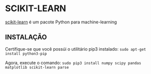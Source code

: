 # SCIKIT-LEARN

[scikit-learn](http://scikit-learn.org/stable/) é um pacote Python para machine-learning

## INSTALAÇÃO
Certifique-se que você possúi o utilitário pip3 instalado:
```sudo apt-get install python3-pip```

Agora, execute o comando:
```sudo pip3 install numpy scipy pandas matplotlib scikit-learn parse```
